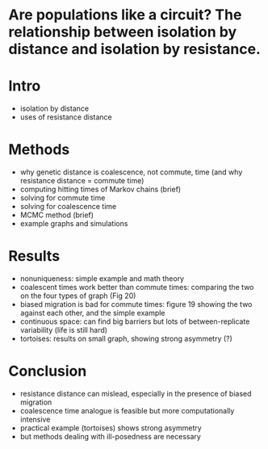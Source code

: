 # Are populations like a circuit? The relationship between isolation by distance and isolation by resistance.

# Intro

- isolation by distance
- uses of resistance distance

# Methods

- why genetic distance is coalescence, not commute, time (and why resistance distance = commute time)
- computing hitting times of Markov chains (brief)
- solving for commute time
- solving for coalescence time
- MCMC method (brief)
- example graphs and simulations

# Results

- nonuniqueness: simple example and math theory
- coalescent times work better than commute times: comparing the two on the four types of graph (Fig 20)
- biased migration is bad for commute times: figure 19 showing the two against each other, and the simple example
- continuous space: can find big barriers but lots of between-replicate variability (life is still hard)
- tortoises: results on small graph, showing strong asymmetry (?)

# Conclusion

- resistance distance can mislead, especially in the presence of biased migration
- coalescence time analogue is feasible but more computationally intensive
- practical example (tortoises) shows strong asymmetry
- but methods dealing with ill-posedness are necessary

